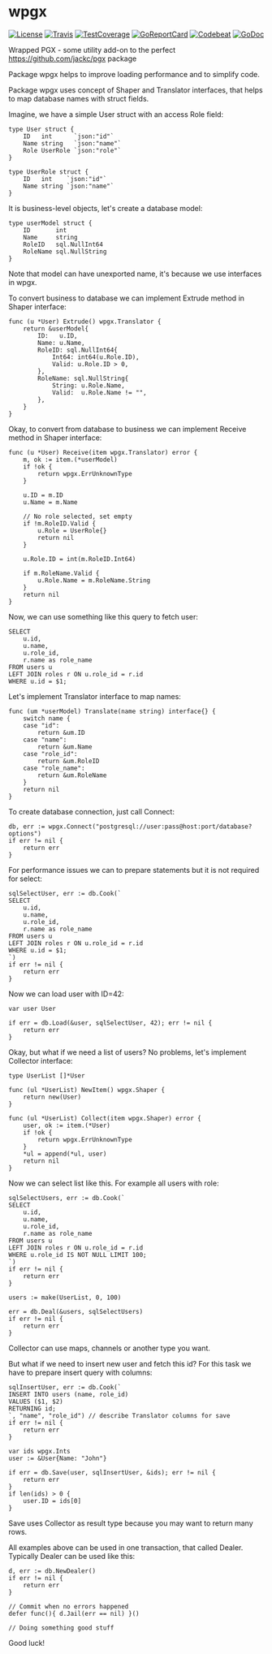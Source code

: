 # wpgx

[![License][LicenseBadge]](./LICENSE)
[![Travis][TravisBadge]][Travis]
[![TestCoverage][CodeCovBadge]][CodeCov]
[![GoReportCard][GoReportCardBadge]][GoReportCard]
[![Codebeat][CodebeatBadge]][CodeBeat]
[![GoDoc][GoDocBadge]][GoDoc]

Wrapped PGX - some utility add-on to the perfect https://github.com/jackc/pgx package

Package wpgx helps to improve loading performance and to simplify code.

Package wpgx uses concept of Shaper and Translator interfaces, that helps
to map database names with struct fields.

Imagine, we have a simple User struct with an access Role field:

    type User struct {
        ID   int      `json:"id"`
        Name string   `json:"name"`
        Role UserRole `json:"role"`
    }

    type UserRole struct {
        ID   int    `json:"id"`
        Name string `json:"name"`
    }

It is business-level objects, let's create a database model:

    type userModel struct {
        ID       int
        Name     string
        RoleID   sql.NullInt64
        RoleName sql.NullString
    }

Note that model can have unexported name, it's because we use interfaces in wpgx.

To convert business to database we can implement Extrude method in Shaper interface:

    func (u *User) Extrude() wpgx.Translator {
        return &userModel{
            ID:   u.ID,
            Name: u.Name,
            RoleID: sql.NullInt64{
                Int64: int64(u.Role.ID),
                Valid: u.Role.ID > 0,
            },
            RoleName: sql.NullString{
                String: u.Role.Name,
                Valid:  u.Role.Name != "",
            },
        }
    }

Okay, to convert from database to business we can implement Receive method in Shaper interface:

    func (u *User) Receive(item wpgx.Translator) error {
        m, ok := item.(*userModel)
        if !ok {
            return wpgx.ErrUnknownType
        }

        u.ID = m.ID
        u.Name = m.Name

        // No role selected, set empty
        if !m.RoleID.Valid {
            u.Role = UserRole{}
            return nil
        }

        u.Role.ID = int(m.RoleID.Int64)

        if m.RoleName.Valid {
            u.Role.Name = m.RoleName.String
        }
        return nil
    }

Now, we can use something like this query to fetch user:

    SELECT
        u.id,
        u.name,
        u.role_id,
        r.name as role_name
    FROM users u
    LEFT JOIN roles r ON u.role_id = r.id
    WHERE u.id = $1;

Let's implement Translator interface to map names:

    func (um *userModel) Translate(name string) interface{} {
        switch name {
        case "id":
            return &um.ID
        case "name":
            return &um.Name
        case "role_id":
            return &um.RoleID
        case "role_name":
            return &um.RoleName
        }
        return nil
    }

To create database connection, just call Connect:

    db, err := wpgx.Connect("postgresql://user:pass@host:port/database?options")
    if err != nil {
        return err
    }

For performance issues we can to prepare statements but it is not required for select:

    sqlSelectUser, err := db.Cook(`
    SELECT
        u.id,
        u.name,
        u.role_id,
        r.name as role_name
    FROM users u
    LEFT JOIN roles r ON u.role_id = r.id
    WHERE u.id = $1;
    `)
    if err != nil {
        return err
    }

Now we can load user with ID=42:

    var user User

    if err = db.Load(&user, sqlSelectUser, 42); err != nil {
        return err
    }

Okay, but what if we need a list of users? No problems, let's implement Collector interface:

    type UserList []*User

    func (ul *UserList) NewItem() wpgx.Shaper {
        return new(User)
    }

    func (ul *UserList) Collect(item wpgx.Shaper) error {
        user, ok := item.(*User)
        if !ok {
            return wpgx.ErrUnknownType
        }
        *ul = append(*ul, user)
        return nil
    }

Now we can select list like this. For example all users with role:

    sqlSelectUsers, err := db.Cook(`
    SELECT
        u.id,
        u.name,
        u.role_id,
        r.name as role_name
    FROM users u
    LEFT JOIN roles r ON u.role_id = r.id
    WHERE u.role_id IS NOT NULL LIMIT 100;
    `)
    if err != nil {
        return err
    }

    users := make(UserList, 0, 100)

    err = db.Deal(&users, sqlSelectUsers)
    if err != nil {
        return err
    }

Collector can use maps, channels or another type you want.

But what if we need to insert new user and fetch this id?
For this task we have to prepare insert query with columns:

    sqlInsertUser, err := db.Cook(`
    INSERT INTO users (name, role_id)
    VALUES ($1, $2)
    RETURNING id;
    `, "name", "role_id") // describe Translator columns for save
    if err != nil {
        return err
    }

    var ids wpgx.Ints
    user := &User{Name: "John"}

    if err = db.Save(user, sqlInsertUser, &ids); err != nil {
        return err
    }
    if len(ids) > 0 {
        user.ID = ids[0]
    }

Save uses Collector as result type because you may want to return many rows.

All examples above can be used in one transaction, that called Dealer.
Typically Dealer can be used like this:

    d, err := db.NewDealer()
    if err != nil {
        return err
    }

    // Commit when no errors happened
    defer func(){ d.Jail(err == nil) }()

    // Doing something good stuff

Good luck!

[Travis]: https://travis-ci.org/shestakovda/wpgx
[CodeCov]: https://codecov.io/gh/shestakovda/wpgx
[GoReportCard]: https://goreportcard.com/report/github.com/shestakovda/wpgx
[CodeBeat]: https://codebeat.co/projects/github-com-shestakovda-wpgx-master
[GoDoc]: https://godoc.org/github.com/shestakovda/wpgx

[LicenseBadge]: https://img.shields.io/dub/l/vibe-d.svg
[TravisBadge]: https://travis-ci.org/shestakovda/wpgx.svg?style=flat-square&&branch=master
[CodeCovBadge]: https://codecov.io/gh/shestakovda/wpgx/branch/master/graph/badge.svg
[GoReportCardBadge]: https://goreportcard.com/badge/github.com/shestakovda/wpgx
[CodebeatBadge]: https://codebeat.co/badges/4238a10d-158b-4116-aac1-b7e21799d8c1
[GoDocBadge]: https://godoc.org/github.com/shestakovda/wpgx?status.svg